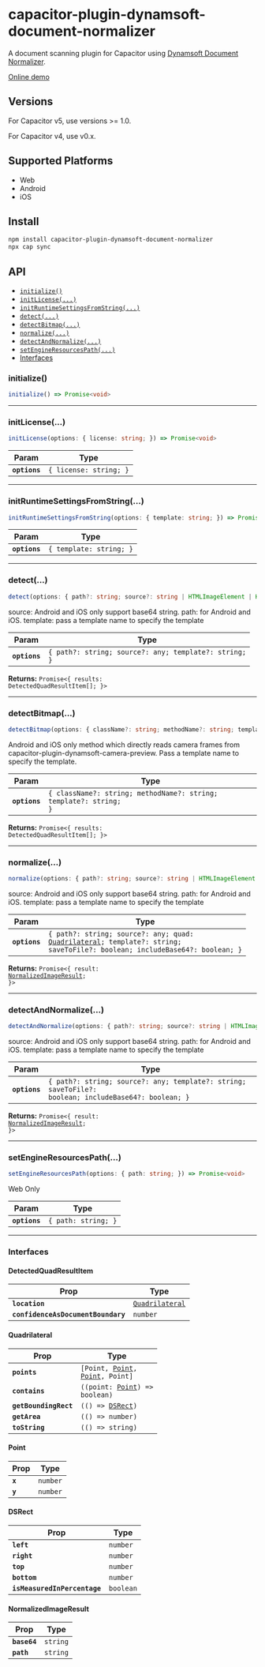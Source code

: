 # capacitor-plugin-dynamsoft-document-normalizer

A document scanning plugin for Capacitor using [Dynamsoft Document Normalizer](https://www.dynamsoft.com/document-normalizer/docs/).

[Online demo](https://chic-syrniki-fac13f.netlify.app/)

## Versions

For Capacitor v5, use versions >= 1.0.

For Capacitor v4, use v0.x.

## Supported Platforms

* Web
* Android
* iOS

## Install

```bash
npm install capacitor-plugin-dynamsoft-document-normalizer
npx cap sync
```

## API

<docgen-index>

* [`initialize()`](#initialize)
* [`initLicense(...)`](#initlicense)
* [`initRuntimeSettingsFromString(...)`](#initruntimesettingsfromstring)
* [`detect(...)`](#detect)
* [`detectBitmap(...)`](#detectbitmap)
* [`normalize(...)`](#normalize)
* [`detectAndNormalize(...)`](#detectandnormalize)
* [`setEngineResourcesPath(...)`](#setengineresourcespath)
* [Interfaces](#interfaces)

</docgen-index>

<docgen-api>
<!--Update the source file JSDoc comments and rerun docgen to update the docs below-->

### initialize()

```typescript
initialize() => Promise<void>
```

--------------------


### initLicense(...)

```typescript
initLicense(options: { license: string; }) => Promise<void>
```

| Param         | Type                              |
| ------------- | --------------------------------- |
| **`options`** | <code>{ license: string; }</code> |

--------------------


### initRuntimeSettingsFromString(...)

```typescript
initRuntimeSettingsFromString(options: { template: string; }) => Promise<void>
```

| Param         | Type                               |
| ------------- | ---------------------------------- |
| **`options`** | <code>{ template: string; }</code> |

--------------------


### detect(...)

```typescript
detect(options: { path?: string; source?: string | HTMLImageElement | HTMLCanvasElement; template?: string; }) => Promise<{ results: DetectedQuadResultItem[]; }>
```

source: Android and iOS only support base64 string.
path: for Android and iOS.
template: pass a template name to specify the template

| Param         | Type                                                             |
| ------------- | ---------------------------------------------------------------- |
| **`options`** | <code>{ path?: string; source?: any; template?: string; }</code> |

**Returns:** <code>Promise&lt;{ results: DetectedQuadResultItem[]; }&gt;</code>

--------------------


### detectBitmap(...)

```typescript
detectBitmap(options: { className?: string; methodName?: string; template?: string; }) => Promise<{ results: DetectedQuadResultItem[]; }>
```

Android and iOS only method which directly reads camera frames from capacitor-plugin-dynamsoft-camera-preview.  Pass a template name to specify the template.

| Param         | Type                                                                         |
| ------------- | ---------------------------------------------------------------------------- |
| **`options`** | <code>{ className?: string; methodName?: string; template?: string; }</code> |

**Returns:** <code>Promise&lt;{ results: DetectedQuadResultItem[]; }&gt;</code>

--------------------


### normalize(...)

```typescript
normalize(options: { path?: string; source?: string | HTMLImageElement | HTMLCanvasElement; quad: Quadrilateral; template?: string; saveToFile?: boolean; includeBase64?: boolean; }) => Promise<{ result: NormalizedImageResult; }>
```

source: Android and iOS only support base64 string.
path: for Android and iOS.
template: pass a template name to specify the template

| Param         | Type                                                                                                                                                              |
| ------------- | ----------------------------------------------------------------------------------------------------------------------------------------------------------------- |
| **`options`** | <code>{ path?: string; source?: any; quad: <a href="#quadrilateral">Quadrilateral</a>; template?: string; saveToFile?: boolean; includeBase64?: boolean; }</code> |

**Returns:** <code>Promise&lt;{ result: <a href="#normalizedimageresult">NormalizedImageResult</a>; }&gt;</code>

--------------------


### detectAndNormalize(...)

```typescript
detectAndNormalize(options: { path?: string; source?: string | HTMLImageElement | HTMLCanvasElement; template?: string; saveToFile?: boolean; includeBase64?: boolean; }) => Promise<{ result: NormalizedImageResult; }>
```

source: Android and iOS only support base64 string.
path: for Android and iOS.
template: pass a template name to specify the template

| Param         | Type                                                                                                            |
| ------------- | --------------------------------------------------------------------------------------------------------------- |
| **`options`** | <code>{ path?: string; source?: any; template?: string; saveToFile?: boolean; includeBase64?: boolean; }</code> |

**Returns:** <code>Promise&lt;{ result: <a href="#normalizedimageresult">NormalizedImageResult</a>; }&gt;</code>

--------------------


### setEngineResourcesPath(...)

```typescript
setEngineResourcesPath(options: { path: string; }) => Promise<void>
```

Web Only

| Param         | Type                           |
| ------------- | ------------------------------ |
| **`options`** | <code>{ path: string; }</code> |

--------------------


### Interfaces


#### DetectedQuadResultItem

| Prop                               | Type                                                    |
| ---------------------------------- | ------------------------------------------------------- |
| **`location`**                     | <code><a href="#quadrilateral">Quadrilateral</a></code> |
| **`confidenceAsDocumentBoundary`** | <code>number</code>                                     |


#### Quadrilateral

| Prop                  | Type                                                                                |
| --------------------- | ----------------------------------------------------------------------------------- |
| **`points`**          | <code>[Point, <a href="#point">Point</a>, <a href="#point">Point</a>, Point]</code> |
| **`contains`**        | <code>((point: <a href="#point">Point</a>) =&gt; boolean)</code>                    |
| **`getBoundingRect`** | <code>(() =&gt; <a href="#dsrect">DSRect</a>)</code>                                |
| **`getArea`**         | <code>(() =&gt; number)</code>                                                      |
| **`toString`**        | <code>(() =&gt; string)</code>                                                      |


#### Point

| Prop    | Type                |
| ------- | ------------------- |
| **`x`** | <code>number</code> |
| **`y`** | <code>number</code> |


#### DSRect

| Prop                         | Type                 |
| ---------------------------- | -------------------- |
| **`left`**                   | <code>number</code>  |
| **`right`**                  | <code>number</code>  |
| **`top`**                    | <code>number</code>  |
| **`bottom`**                 | <code>number</code>  |
| **`isMeasuredInPercentage`** | <code>boolean</code> |


#### NormalizedImageResult

| Prop         | Type                |
| ------------ | ------------------- |
| **`base64`** | <code>string</code> |
| **`path`**   | <code>string</code> |

</docgen-api>
